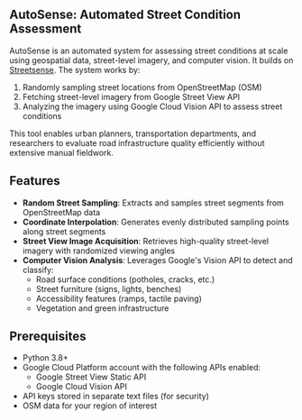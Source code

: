## AutoSense: Automated Street Condition Assessment

AutoSense is an automated system for assessing street conditions at scale using geospatial data, street-level imagery, and computer vision. It builds on [Streetsense](https://github.com/geosensing/streetsense). The system works by:

1. Randomly sampling street locations from OpenStreetMap (OSM)
2. Fetching street-level imagery from Google Street View API
3. Analyzing the imagery using Google Cloud Vision API to assess street conditions

This tool enables urban planners, transportation departments, and researchers to evaluate road infrastructure quality efficiently without extensive manual fieldwork.

## Features

- **Random Street Sampling**: Extracts and samples street segments from OpenStreetMap data
- **Coordinate Interpolation**: Generates evenly distributed sampling points along street segments
- **Street View Image Acquisition**: Retrieves high-quality street-level imagery with randomized viewing angles
- **Computer Vision Analysis**: Leverages Google's Vision API to detect and classify:
  - Road surface conditions (potholes, cracks, etc.)
  - Street furniture (signs, lights, benches)
  - Accessibility features (ramps, tactile paving)
  - Vegetation and green infrastructure

## Prerequisites

- Python 3.8+
- Google Cloud Platform account with the following APIs enabled:
  - Google Street View Static API
  - Google Cloud Vision API
- API keys stored in separate text files (for security)
- OSM data for your region of interest

